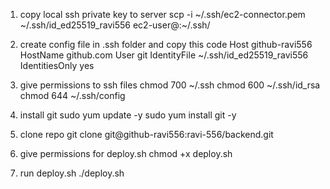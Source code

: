 1) copy local ssh private key to server
scp -i ~/.ssh/ec2-connector.pem ~/.ssh/id_ed25519_ravi556 ec2-user@<server-public-address>:~/.ssh/

2) create config file in .ssh folder and copy this code
Host github-ravi556
  HostName github.com
  User git
  IdentityFile ~/.ssh/id_ed25519_ravi556
  IdentitiesOnly yes

3) give permissions to ssh files
chmod 700 ~/.ssh
chmod 600 ~/.ssh/id_rsa
chmod 644 ~/.ssh/config

4) install git
sudo yum update -y
sudo yum install git -y

5) clone repo
git clone git@github-ravi556:ravi-556/backend.git

6) give permissions for deploy.sh
chmod +x deploy.sh

7) run deploy.sh
   ./deploy.sh
